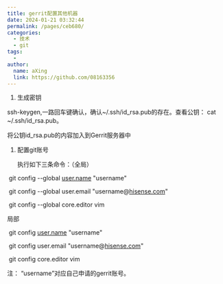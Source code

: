 ```yaml
---
title: gerrit配置其他机器
date: 2024-01-21 03:32:44
permalink: /pages/ceb680/
categories:
  - 技术
  - git
tags:
  - 
author: 
  name: aXing
  link: https://github.com/08163356
---
```

1. 生成密钥

ssh-keygen,一路回车键确认，确认~/.ssh/id_rsa.pub的存在。查看公钥： cat ~/.ssh/id_rsa.pub。

  将公钥id_rsa.pub的内容加入到Gerrit服务器中

1. 配置git账号

   执行如下三条命令：（全局）

​    git config --global [user.name](http://user.name/) "username"

​    git config --global user.email "username@[hisense.com](http://hisense.com/)"

​    git config --global core.editor vim

局部

​    git config [user.name](http://user.name/) "username"

​    git config user.email "username@[hisense.com](http://hisense.com/)"

​    git config core.editor vim

  注： “username”对应自己申请的gerrit账号。


